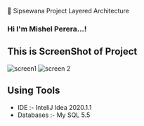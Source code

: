 🔰 Sipsewana Project Layered Architecture

### Hi I'm Mishel Perera...!

## This is ScreenShot of Project

![screen1](https://user-images.githubusercontent.com/68801545/149562269-8d3bfbde-0f19-45b0-ad13-5b827efae6af.PNG)
![screen 2](https://user-images.githubusercontent.com/68801545/149562283-3f04e2ba-3bf2-4461-be34-5902b3a7422f.PNG)

 ## Using Tools
- IDE :- InteliJ Idea 2020.1.1
- Databases :- My SQL 5.5
